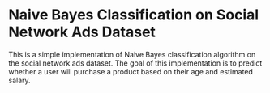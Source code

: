 # Naive Bayes Classification on Social Network Ads Dataset
This is a simple implementation of Naive Bayes classification algorithm on the social network ads dataset. The goal of this implementation is to predict whether a user will purchase a product based on their age and estimated salary.
